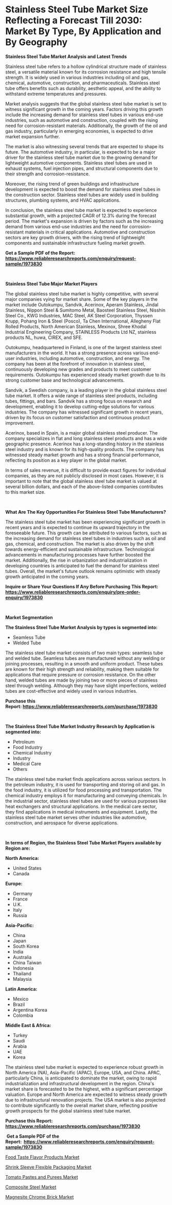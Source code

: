 <p><h1>Stainless Steel Tube Market Size Reflecting a Forecast Till 2030: Market By Type, By Application and By Geography</h1></p><p><strong>Stainless Steel Tube Market Analysis and Latest Trends</strong></p>
<p><p>Stainless steel tube refers to a hollow cylindrical structure made of stainless steel, a versatile material known for its corrosion resistance and high tensile strength. It is widely used in various industries including oil and gas, chemical, automotive, construction, and pharmaceuticals. Stainless steel tube offers benefits such as durability, aesthetic appeal, and the ability to withstand extreme temperatures and pressures.</p><p>Market analysis suggests that the global stainless steel tube market is set to witness significant growth in the coming years. Factors driving this growth include the increasing demand for stainless steel tubes in various end-use industries, such as automotive and construction, coupled with the rising need for corrosion-resistant materials. Additionally, the growth of the oil and gas industry, particularly in emerging economies, is expected to drive market expansion further.</p><p>The market is also witnessing several trends that are expected to shape its future. The automotive industry, in particular, is expected to be a major driver for the stainless steel tube market due to the growing demand for lightweight automotive components. Stainless steel tubes are used in exhaust systems, fuel injection pipes, and structural components due to their strength and corrosion-resistance.</p><p>Moreover, the rising trend of green buildings and infrastructure development is expected to boost the demand for stainless steel tubes in the construction sector. Stainless steel tubes are widely used in building structures, plumbing systems, and HVAC applications.</p><p>In conclusion, the stainless steel tube market is expected to experience substantial growth, with a projected CAGR of 12.3% during the forecast period. The market's expansion is driven by factors such as the increasing demand from various end-use industries and the need for corrosion-resistant materials in critical applications. Automotive and construction sectors are key growth drivers, with the rising trend of lightweight components and sustainable infrastructure fueling market growth.</p></p>
<p><strong>Get a Sample PDF of the Report:&nbsp; <a href="https://www.reliableresearchreports.com/enquiry/request-sample/1973830">https://www.reliableresearchreports.com/enquiry/request-sample/1973830</a></strong></p>
<p>&nbsp;</p>
<p><strong>Stainless Steel Tube Major Market Players</strong></p>
<p><p>The global stainless steel tube market is highly competitive, with several major companies vying for market share. Some of the key players in the market include Outokumpu, Sandvik, Acerinox, Aperam Stainless, Jindal Stainless, Nippon Steel & Sumitomo Metal, Baosteel Stainless Steel, Nisshin Steel Co., KWG Industries, MAC Steel, AK Steel Corporation, Thyssen Krupp, Pohang Iron & Steel (Posco), Ta Chen International, Allegheny Flat Rolled Products, North American Stainless, Mexinox, Shree Khodal Industrial Engineering Company, STAINLESS Products Ltd NZ, stainless products NL, huwa, CIREX, and SFE.</p><p>Outokumpu, headquartered in Finland, is one of the largest stainless steel manufacturers in the world. It has a strong presence across various end-user industries, including automotive, construction, and energy. The company has been at the forefront of innovation in stainless steel, continuously developing new grades and products to meet customer requirements. Outokumpu has experienced steady market growth due to its strong customer base and technological advancements.</p><p>Sandvik, a Swedish company, is a leading player in the global stainless steel tube market. It offers a wide range of stainless steel products, including tubes, fittings, and bars. Sandvik has a strong focus on research and development, enabling it to develop cutting-edge solutions for various industries. The company has witnessed significant growth in recent years, driven by its focus on customer satisfaction and continuous product improvement.</p><p>Acerinox, based in Spain, is a major global stainless steel producer. The company specializes in flat and long stainless steel products and has a wide geographic presence. Acerinox has a long-standing history in the stainless steel industry and is known for its high-quality products. The company has witnessed steady market growth and has a strong financial performance, reflecting its position as a key player in the global market.</p><p>In terms of sales revenue, it is difficult to provide exact figures for individual companies, as they are not publicly disclosed in most cases. However, it is important to note that the global stainless steel tube market is valued at several billion dollars, and each of the above-listed companies contributes to this market size.</p></p>
<p>&nbsp;</p>
<p><strong>What Are The Key Opportunities For Stainless Steel Tube Manufacturers?</strong></p>
<p><p>The stainless steel tube market has been experiencing significant growth in recent years and is expected to continue its upward trajectory in the foreseeable future. This growth can be attributed to various factors, such as the increasing demand for stainless steel tubes in industries such as oil and gas, chemical, and construction. The market is also driven by the shift towards energy-efficient and sustainable infrastructure. Technological advancements in manufacturing processes have further boosted the market. Additionally, the rise in urbanization and industrialization in developing countries is anticipated to fuel the demand for stainless steel tubes. Overall, the market's future outlook remains optimistic with steady growth anticipated in the coming years.</p></p>
<p><strong>Inquire or Share Your Questions If Any Before Purchasing This Report: <a href="https://www.reliableresearchreports.com/enquiry/pre-order-enquiry/1973830">https://www.reliableresearchreports.com/enquiry/pre-order-enquiry/1973830</a></strong></p>
<p>&nbsp;</p>
<p><strong>Market Segmentation</strong></p>
<p><strong>The Stainless Steel Tube Market Analysis by types is segmented into:</strong></p>
<p><ul><li>Seamless Tube</li><li>Welded Tube</li></ul></p>
<p><p>The stainless steel tube market consists of two main types: seamless tube and welded tube. Seamless tubes are manufactured without any welding or joining processes, resulting in a smooth and uniform product. These tubes are known for their high strength and reliability, making them suitable for applications that require pressure or corrosion resistance. On the other hand, welded tubes are made by joining two or more pieces of stainless steel through welding. Although they may have slight imperfections, welded tubes are cost-effective and widely used in various industries.</p></p>
<p><strong>Purchase this Report:&nbsp;<a href="https://www.reliableresearchreports.com/purchase/1973830">https://www.reliableresearchreports.com/purchase/1973830</a></strong></p>
<p>&nbsp;</p>
<p><strong>The Stainless Steel Tube Market Industry Research by Application is segmented into:</strong></p>
<p><ul><li>Petroleum</li><li>Food Industry</li><li>Chemical Industry</li><li>Industry</li><li>Medical Care</li><li>Others</li></ul></p>
<p><p>The stainless steel tube market finds applications across various sectors. In the petroleum industry, it is used for transporting and storing oil and gas. In the food industry, it is utilized for food processing and transportation. The chemical industry employs it for manufacturing and conveying chemicals. In the industrial sector, stainless steel tubes are used for various purposes like heat exchangers and structural applications. In the medical care sector, they find applications in medical instruments and equipment. Lastly, the stainless steel tube market serves other industries like automotive, construction, and aerospace for diverse applications.</p></p>
<p>&nbsp;</p>
<p><strong>In terms of Region, the Stainless Steel Tube Market Players available by Region are:</strong></p>
<p>
    <p> <strong> North America: </strong>
        <ul>
            <li>United States</li>
            <li>Canada</li>
        </ul>
        </p> 
    <p> <strong> Europe: </strong>
        <ul>
            <li>Germany</li>
            <li>France</li>
            <li>U.K.</li>
            <li>Italy</li>
            <li>Russia</li>
        </ul>
        </p> 
    <p> <strong> Asia-Pacific: </strong>
        <ul>
            <li>China</li>
            <li>Japan</li>
            <li>South Korea</li>
            <li>India</li>
            <li>Australia</li>
            <li>China Taiwan</li>
            <li>Indonesia</li>
            <li>Thailand</li>
            <li>Malaysia</li>
        </ul>
        </p> 
    <p> <strong> Latin America: </strong>
        <ul>
            <li>Mexico</li>
            <li>Brazil</li>
            <li>Argentina Korea</li>
            <li>Colombia</li>
        </ul>
        </p> 
    <p> <strong> Middle East & Africa: </strong>
        <ul>
            <li>Turkey</li>
            <li>Saudi</li>
            <li>Arabia</li>
            <li>UAE</li>
            <li>Korea</li>
        </ul>
    </p>
    </p>
<p><p>The stainless steel tube market is expected to experience robust growth in North America (NA), Asia-Pacific (APAC), Europe, USA, and China. APAC, particularly China, is anticipated to dominate the market, owing to rapid industrialization and infrastructural development in the region. China's market share is forecasted to be the highest, with a significant percentage valuation. Europe and North America are expected to witness steady growth due to infrastructural renovation projects. The USA market is also projected to contribute significantly to the overall market share, reflecting positive growth prospects for the global stainless steel tube market.</p></p>
<p><strong>Purchase this Report: <a href="https://www.reliableresearchreports.com/purchase/1973830">https://www.reliableresearchreports.com/purchase/1973830</a></strong></p>
<p>&nbsp;<strong>Get a Sample PDF of the Report:&nbsp;&nbsp;<a href="https://www.reliableresearchreports.com/enquiry/request-sample/1973830">https://www.reliableresearchreports.com/enquiry/request-sample/1973830</a></strong></p>
<p><strong></strong></p>
<p><p><a href="https://issuu.com/reportprime-2/docs/food-taste-flavor-products-market-size-2030.pptx">Food Taste Flavor Products Market</a></p><p><a href="https://issuu.com/reportprime-2/docs/shrink-sleeve-flexible-packaging-market-size-2030.">Shrink Sleeve Flexible Packaging Market</a></p><p><a href="https://issuu.com/reportprime-2/docs/tomato-pastes-and-purees-market-size-2030.pptx">Tomato Pastes and Purees Market</a></p><p><a href="https://github.com/JameTravis/Market-Research-Report-List-2/blob/main/composite-steel-market.md">Composite Steel Market</a></p><p><a href="https://github.com/RichRobinson5/Market-Research-Report-List-2/blob/main/magnesite-chrome-brick-market.md">Magnesite Chrome Brick Market</a></p></p>